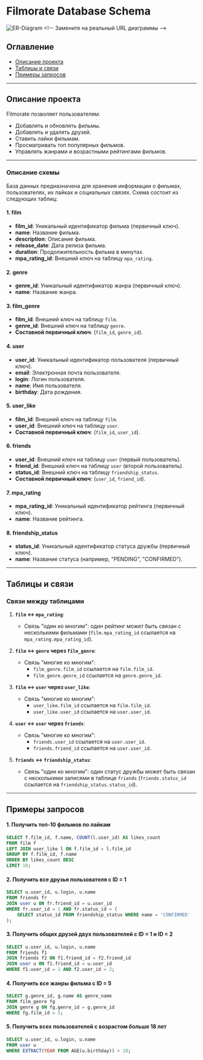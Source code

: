 # Filmorate Database Schema

![ER-Diagram]([https://example.com/er-diagram.png](https://dbdiagram.io/d/67f812dd4f7afba18426b08e)) <!-- Замените на реальный URL диаграммы -->

## Оглавление

- [Описание проекта](#описание-проекта)
- [Таблицы и связи](#таблицы-и-связи)
- [Примеры запросов](#примеры-запросов)

---

## Описание проекта

Filmorate позволяет пользователям:
- Добавлять и обновлять фильмы.
- Добавлять и удалять друзей.
- Ставить лайки фильмам.
- Просматривать топ популярных фильмов.
- Управлять жанрами и возрастными рейтингами фильмов.

---

### Описание схемы

База данных предназначена для хранения информации о фильмах, пользователях, их лайках и социальных связях. Схема состоит из следующих таблиц:

#### 1. **film**
- **film_id**: Уникальный идентификатор фильма (первичный ключ).
- **name**: Название фильма.
- **description**: Описание фильма.
- **release_date**: Дата релиза фильма.
- **duration**: Продолжительность фильма в минутах.
- **mpa_rating_id**: Внешний ключ на таблицу `mpa_rating`.

#### 2. **genre**
- **genre_id**: Уникальный идентификатор жанра (первичный ключ).
- **name**: Название жанра.

#### 3. **film_genre**
- **film_id**: Внешний ключ на таблицу `film`.
- **genre_id**: Внешний ключ на таблицу `genre`.
- **Составной первичный ключ**: (`film_id`, `genre_id`).

#### 4. **user**
- **user_id**: Уникальный идентификатор пользователя (первичный ключ).
- **email**: Электронная почта пользователя.
- **login**: Логин пользователя.
- **name**: Имя пользователя.
- **birthday**: Дата рождения.

#### 5. **user_like**
- **film_id**: Внешний ключ на таблицу `film`.
- **user_id**: Внешний ключ на таблицу `user`.
- **Составной первичный ключ**: (`film_id`, `user_id`).

#### 6. **friends**
- **user_id**: Внешний ключ на таблицу `user` (первый пользователь).
- **friend_id**: Внешний ключ на таблицу `user` (второй пользователь).
- **status_id**: Внешний ключ на таблицу `friendship_status`.
- **Составной первичный ключ**: (`user_id`, `friend_id`).

#### 7. **mpa_rating**
- **mpa_rating_id**: Уникальный идентификатор рейтинга (первичный ключ).
- **name**: Название рейтинга.

#### 8. **friendship_status**
- **status_id**: Уникальный идентификатор статуса дружбы (первичный ключ).
- **name**: Название статуса (например, "PENDING", "CONFIRMED").

---

## Таблицы и связи

### Связи между таблицами

1. **`film` ↔ `mpa_rating`**:
   - Связь "один ко многим": один рейтинг может быть связан с несколькими фильмами (`film.mpa_rating_id` ссылается на `mpa_rating.mpa_rating_id`).

2. **`film` ↔ `genre` через `film_genre`**:
   - Связь "многие ко многим":
     - `film_genre.film_id` ссылается на `film.film_id`.
     - `film_genre.genre_id` ссылается на `genre.genre_id`.

3. **`film` ↔ `user` через `user_like`**:
   - Связь "многие ко многим":
     - `user_like.film_id` ссылается на `film.film_id`.
     - `user_like.user_id` ссылается на `user.user_id`.

4. **`user` ↔ `user` через `friends`**:
   - Связь "многие ко многим":
     - `friends.user_id` ссылается на `user.user_id`.
     - `friends.friend_id` ссылается на `user.user_id`.

5. **`friends` ↔ `friendship_status`**:
   - Связь "один ко многим": один статус дружбы может быть связан с несколькими записями в таблице `friends` (`friends.status_id` ссылается на `friendship_status.status_id`).

---

## Примеры запросов

#### 1. Получить топ-10 фильмов по лайкам
```sql
SELECT f.film_id, f.name, COUNT(l.user_id) AS likes_count
FROM film f
LEFT JOIN user_like l ON f.film_id = l.film_id
GROUP BY f.film_id, f.name
ORDER BY likes_count DESC
LIMIT 10;
```
#### 2. Получить все друзья пользователя с ID = 1
```sql
SELECT u.user_id, u.login, u.name
FROM friends fr
JOIN user u ON fr.friend_id = u.user_id
WHERE fr.user_id = 1 AND fr.status_id = (
    SELECT status_id FROM friendship_status WHERE name = 'CONFIRMED'
);
```
#### 3. Получить общих друзей двух пользователей с ID = 1 и ID = 2
```sql
SELECT u.user_id, u.login, u.name
FROM friends f1
JOIN friends f2 ON f1.friend_id = f2.friend_id
JOIN user u ON f1.friend_id = u.user_id
WHERE f1.user_id = 1 AND f2.user_id = 2;
```
#### 4. Получить все жанры фильма с ID = 5
```sql
SELECT g.genre_id, g.name AS genre_name
FROM film_genre fg
JOIN genre g ON fg.genre_id = g.genre_id
WHERE fg.film_id = 5;
```
#### 5. Получить всех пользователей с возрастом больше 18 лет
```sql
SELECT u.user_id, u.login, u.name
FROM user u
WHERE EXTRACT(YEAR FROM AGE(u.birthday)) > 18;
```
